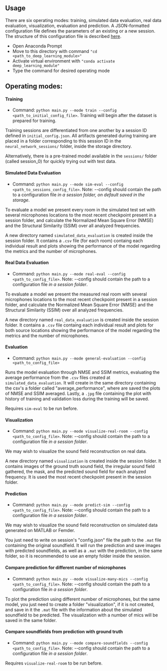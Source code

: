 ## Usage


There are six operating modes: training, simulated data evaluation, real data evaluation, visualization, evaluation and prediction. A JSON-formatted configuration file defines the parameters of an existing or a new session. The structure of this configuration file is described [here](config/config.md).

* Open Anaconda Prompt
* Move to this directory with command `"cd <path_to_deep_learning_module>"`
* Activate virtual environment with `"conda activate deep_learning_module"`
* Type the command for desired operating mode

## Operating modes:

#### **Training**

* Command: `python main.py --mode train --config <path_to_initial_config_file>`. Training will begin after the dataset is prepared for training.

Training sessions are differentiated from one another by a session ID defined in `initial_config.json`. All artifacts generated during training are placed in a folder corresponding to this session ID in the `neural_network_sessions/` folder, inside the storage directory.


Alternatively, there is a pre-trained model available in the `sessions/` folder (called session_0) for quickly trying out with test data.

#### **Simulated Data Evaluation**

* Command: `python main.py --mode sim-eval --config <path_to_sessions_config_file>`. Note: --config should contain the path to a configuration file *in a session folder, on default saved in the storage*.

To evaluate a model we present every room in the simulated test set with several microphones locations to the most recent checkpoint present in a session folder, and calculate the Normalized Mean Square Error (NMSE) and the Structural Similarity (SSIM) over all analyzed frequencies.

A new directory named `simulated_data_evaluation` is created inside the session folder. It contains a `.csv` file (for each room) containg each individual result and plots showing the performance of the model regarding the metrics and the number of microphones. 

#### **Real Data Evaluation**

* Command: `python main.py --mode real-eval --config <path_to_config_file>`. Note: --config should contain the path to a configuration file *in a session folder*.

To evaluate a model we present the measured real room with several microphones locations to the most recent checkpoint present in a session folder, and calculate the Normalized Mean Square Error (NMSE) and the Structural Similarity (SSIM) over all analyzed frequencies.

A new directory named `real_data_evaluation` is created inside the session folder. It contains a `.csv` file containg each individual result and plots for both source locations showing the performance of the model regarding the metrics and the number of microphones.

#### **Evaluation**

* Command: `python main.py --mode general-evaluation --config <path_to_config_file>`


Runs the model evaluation through NMSE and SSIM metrics, evaluating the average performance from the `.csv` files created at `simulated_data_evaluation`. It will create in the same directory containing the csv's a folder called "average_performance", where are saved the plots of NMSE and SSIM averaged. Lastly, a `.jpg` file containing the plot with history of training and validation loss during the training will be saved.

Requires `sim-eval` to be run before.

#### **Visualization**

* Command: `python main.py --mode visualize-real-room --config <path_to_config_file>`. Note: --config should contain the path to a configuration file *in a session folder*.

We may wish to visualize the sound field reconstruction on real data.

A new directory named `visualization` is created inside the session folder. It contains images of the ground truth sound field, the irregular sound field gathered, the mask, and the predicted sound field for each analyzed frequency. It is used the most recent checkpoint present in the session folder.

#### **Prediction**

* Command: `python main.py --mode predict-sim --config <path_to_config_file>`. Note: --config should contain the path to a configuration file *in a session folder*.

We may wish to visualize the sound field reconstruction on simulated data generated on MATLAB or Femder.

You just need to write on session's "config.json" file the path to the `.mat` file containing the original soundfield. It will run the prediction and save images with predicted soundfields, as well as a `.mat` with the prediction, in the same folder, so it is recommended to use an empty folder inside the session.

#### **Compare prediction for different number of microphones**

* Command: `python main.py --mode visualize-many-mics --config <path_to_config_file>`. Note: --config should contain the path to a configuration file *in a session folder*.

To plot the prediction using different number of microphones, but the same model, you just need to create a folder "visualization", if it is not created, and save in it the `.mat` file with the information about the simulated soundfield to be predicted. The visualization with a number of mics will be saved in the same folder. 

#### **Compare soundfields from prediction with ground truth**

* Command: `python main.py --mode compare-soundfields --config <path_to_config_file>`. Note: --config should contain the path to a configuration file *in a session folder*.

Requires `visualize-real-room` to be run before.